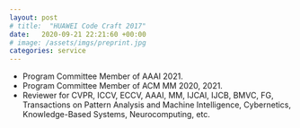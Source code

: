 ```yaml
---
layout: post
# title:  "HUAWEI Code Craft 2017"
date:   2020-09-21 22:21:60 +00:00
# image: /assets/imgs/preprint.jpg
categories: service
---
```


<ul>
    <li class="margin"> 
        Program Committee Member of AAAI 2021.
    </li>
    <li class="margin"> 
        Program Committee Member of ACM MM 2020, 2021.
    </li>
    <li class="margin"> 
        Reviewer for CVPR, ICCV, ECCV, AAAI, MM, IJCAI, IJCB, BMVC, FG, Transactions on Pattern Analysis and Machine Intelligence, Cybernetics, Knowledge-Based Systems, Neurocomputing, etc.
    </li>
</ul>